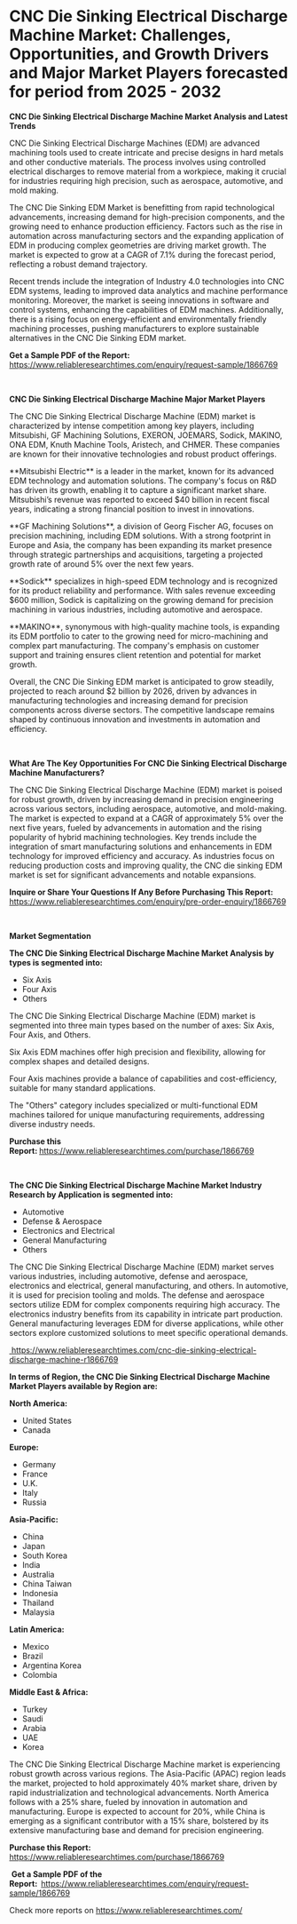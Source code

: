 <p><h1>CNC Die Sinking Electrical Discharge Machine Market: Challenges, Opportunities, and Growth Drivers and Major Market Players forecasted for period from 2025 - 2032</h1></p><p><strong>CNC Die Sinking Electrical Discharge Machine Market Analysis and Latest Trends</strong></p>
<p><p>CNC Die Sinking Electrical Discharge Machines (EDM) are advanced machining tools used to create intricate and precise designs in hard metals and other conductive materials. The process involves using controlled electrical discharges to remove material from a workpiece, making it crucial for industries requiring high precision, such as aerospace, automotive, and mold making. </p><p>The CNC Die Sinking EDM Market is benefitting from rapid technological advancements, increasing demand for high-precision components, and the growing need to enhance production efficiency. Factors such as the rise in automation across manufacturing sectors and the expanding application of EDM in producing complex geometries are driving market growth. The market is expected to grow at a CAGR of 7.1% during the forecast period, reflecting a robust demand trajectory. </p><p>Recent trends include the integration of Industry 4.0 technologies into CNC EDM systems, leading to improved data analytics and machine performance monitoring. Moreover, the market is seeing innovations in software and control systems, enhancing the capabilities of EDM machines. Additionally, there is a rising focus on energy-efficient and environmentally friendly machining processes, pushing manufacturers to explore sustainable alternatives in the CNC Die Sinking EDM market.</p></p>
<p><strong>Get a Sample PDF of the Report:&nbsp;</strong> <a href="https://www.reliableresearchtimes.com/enquiry/request-sample/1866769?utm_campaign=2237&utm_medium=2&utm_source=Github&utm_content=ia&utm_term=12042025&utm_id=cnc-die-sinking-electrical-discharge-machine">https://www.reliableresearchtimes.com/enquiry/request-sample/1866769</a></p>
<p>&nbsp;</p>
<p><strong>CNC Die Sinking Electrical Discharge Machine Major Market Players</strong></p>
<p><p>The CNC Die Sinking Electrical Discharge Machine (EDM) market is characterized by intense competition among key players, including Mitsubishi, GF Machining Solutions, EXERON, JOEMARS, Sodick, MAKINO, ONA EDM, Knuth Machine Tools, Aristech, and CHMER. These companies are known for their innovative technologies and robust product offerings.</p><p>**Mitsubishi Electric** is a leader in the market, known for its advanced EDM technology and automation solutions. The company's focus on R&D has driven its growth, enabling it to capture a significant market share. Mitsubishi’s revenue was reported to exceed $40 billion in recent fiscal years, indicating a strong financial position to invest in innovations.</p><p>**GF Machining Solutions**, a division of Georg Fischer AG, focuses on precision machining, including EDM solutions. With a strong footprint in Europe and Asia, the company has been expanding its market presence through strategic partnerships and acquisitions, targeting a projected growth rate of around 5% over the next few years.</p><p>**Sodick** specializes in high-speed EDM technology and is recognized for its product reliability and performance. With sales revenue exceeding $600 million, Sodick is capitalizing on the growing demand for precision machining in various industries, including automotive and aerospace.</p><p>**MAKINO**, synonymous with high-quality machine tools, is expanding its EDM portfolio to cater to the growing need for micro-machining and complex part manufacturing. The company's emphasis on customer support and training ensures client retention and potential for market growth.</p><p>Overall, the CNC Die Sinking EDM market is anticipated to grow steadily, projected to reach around $2 billion by 2026, driven by advances in manufacturing technologies and increasing demand for precision components across diverse sectors. The competitive landscape remains shaped by continuous innovation and investments in automation and efficiency.</p></p>
<p>&nbsp;</p>
<p><strong>What Are The Key Opportunities For CNC Die Sinking Electrical Discharge Machine Manufacturers?</strong></p>
<p><p>The CNC Die Sinking Electrical Discharge Machine (EDM) market is poised for robust growth, driven by increasing demand in precision engineering across various sectors, including aerospace, automotive, and mold-making. The market is expected to expand at a CAGR of approximately 5% over the next five years, fueled by advancements in automation and the rising popularity of hybrid machining technologies. Key trends include the integration of smart manufacturing solutions and enhancements in EDM technology for improved efficiency and accuracy. As industries focus on reducing production costs and improving quality, the CNC die sinking EDM market is set for significant advancements and notable expansions.</p></p>
<p><strong>Inquire or Share Your Questions If Any Before Purchasing This Report:</strong> <a href="https://www.reliableresearchtimes.com/enquiry/pre-order-enquiry/1866769?utm_campaign=2237&utm_medium=2&utm_source=Github&utm_content=ia&utm_term=12042025&utm_id=cnc-die-sinking-electrical-discharge-machine">https://www.reliableresearchtimes.com/enquiry/pre-order-enquiry/1866769</a></p>
<p>&nbsp;</p>
<p><strong>Market Segmentation</strong></p>
<p><strong>The CNC Die Sinking Electrical Discharge Machine Market Analysis by types is segmented into:</strong></p>
<p><ul><li>Six Axis</li><li>Four Axis</li><li>Others</li></ul></p>
<p><p>The CNC Die Sinking Electrical Discharge Machine (EDM) market is segmented into three main types based on the number of axes: Six Axis, Four Axis, and Others. </p><p>Six Axis EDM machines offer high precision and flexibility, allowing for complex shapes and detailed designs. </p><p>Four Axis machines provide a balance of capabilities and cost-efficiency, suitable for many standard applications. </p><p>The "Others" category includes specialized or multi-functional EDM machines tailored for unique manufacturing requirements, addressing diverse industry needs.</p></p>
<p><strong>Purchase this Report:&nbsp;</strong><a href="https://www.reliableresearchtimes.com/purchase/1866769?utm_campaign=2237&utm_medium=2&utm_source=Github&utm_content=ia&utm_term=12042025&utm_id=cnc-die-sinking-electrical-discharge-machine">https://www.reliableresearchtimes.com/purchase/1866769</a></p>
<p>&nbsp;</p>
<p><strong>The CNC Die Sinking Electrical Discharge Machine Market Industry Research by Application is segmented into:</strong></p>
<p><ul><li>Automotive</li><li>Defense & Aerospace</li><li>Electronics and Electrical</li><li>General Manufacturing</li><li>Others</li></ul></p>
<p><p>The CNC Die Sinking Electrical Discharge Machine (EDM) market serves various industries, including automotive, defense and aerospace, electronics and electrical, general manufacturing, and others. In automotive, it is used for precision tooling and molds. The defense and aerospace sectors utilize EDM for complex components requiring high accuracy. The electronics industry benefits from its capability in intricate part production. General manufacturing leverages EDM for diverse applications, while other sectors explore customized solutions to meet specific operational demands.</p></p>
<p><a href="https://www.reliableresearchtimes.com/cnc-die-sinking-electrical-discharge-machine-r1866769?utm_campaign=2237&utm_medium=2&utm_source=Github&utm_content=ia&utm_term=12042025&utm_id=cnc-die-sinking-electrical-discharge-machine">&nbsp;https://www.reliableresearchtimes.com/cnc-die-sinking-electrical-discharge-machine-r1866769</a></p>
<p><strong>In terms of Region, the CNC Die Sinking Electrical Discharge Machine Market Players available by Region are:</strong></p>
<p>
    <p> <strong> North America: </strong>
        <ul>
            <li>United States</li>
            <li>Canada</li>
        </ul>
        </p> 
    <p> <strong> Europe: </strong>
        <ul>
            <li>Germany</li>
            <li>France</li>
            <li>U.K.</li>
            <li>Italy</li>
            <li>Russia</li>
        </ul>
        </p> 
    <p> <strong> Asia-Pacific: </strong>
        <ul>
            <li>China</li>
            <li>Japan</li>
            <li>South Korea</li>
            <li>India</li>
            <li>Australia</li>
            <li>China Taiwan</li>
            <li>Indonesia</li>
            <li>Thailand</li>
            <li>Malaysia</li>
        </ul>
        </p> 
    <p> <strong> Latin America: </strong>
        <ul>
            <li>Mexico</li>
            <li>Brazil</li>
            <li>Argentina Korea</li>
            <li>Colombia</li>
        </ul>
        </p> 
    <p> <strong> Middle East & Africa: </strong>
        <ul>
            <li>Turkey</li>
            <li>Saudi</li>
            <li>Arabia</li>
            <li>UAE</li>
            <li>Korea</li>
        </ul>
    </p>
    </p>
<p><p>The CNC Die Sinking Electrical Discharge Machine market is experiencing robust growth across various regions. The Asia-Pacific (APAC) region leads the market, projected to hold approximately 40% market share, driven by rapid industrialization and technological advancements. North America follows with a 25% share, fueled by innovation in automation and manufacturing. Europe is expected to account for 20%, while China is emerging as a significant contributor with a 15% share, bolstered by its extensive manufacturing base and demand for precision engineering.</p></p>
<p><strong>Purchase this Report: </strong><a href="https://www.reliableresearchtimes.com/purchase/1866769?utm_campaign=2237&utm_medium=2&utm_source=Github&utm_content=ia&utm_term=12042025&utm_id=cnc-die-sinking-electrical-discharge-machine">https://www.reliableresearchtimes.com/purchase/1866769</a></p>
<p>&nbsp;<strong>Get a Sample PDF of the Report:&nbsp;&nbsp;</strong><a href="https://www.reliableresearchtimes.com/enquiry/request-sample/1866769?utm_campaign=2237&utm_medium=2&utm_source=Github&utm_content=ia&utm_term=12042025&utm_id=cnc-die-sinking-electrical-discharge-machine">https://www.reliableresearchtimes.com/enquiry/request-sample/1866769</a></p>
<p><strong></strong></p>
<p>Check more reports on <a href="https://www.reliableresearchtimes.com/?utm_campaign=2237&utm_medium=2&utm_source=Github&utm_content=ia&utm_term=12042025&utm_id=cnc-die-sinking-electrical-discharge-machine">https://www.reliableresearchtimes.com/</a></p>
